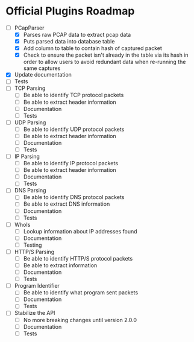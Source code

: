 # Official Plugins Roadmap

 - [ ] PCapParser
   - [x] Parses raw PCAP data to extract pcap data
   - [x] Puts parsed data into database table
   - [x] Add column to table to contain hash of captured packet
   - [x] Check to ensure the packet isn't already in the table via its hash in order to allow users to avoid redundant data when re-running the same captures
  - [x] Update documentation
  - [ ] Tests
- [ ] TCP Parsing
  - [ ] Be able to identify TCP protocol packets
  - [ ] Be able to extract header information
  - [ ] Documentation
  - [ ] Tests
- [ ] UDP Parsing
  - [ ] Be able to identify UDP protocol packets
  - [ ] Be able to extract header information
  - [ ] Documentation
  - [ ] Tests
- [ ] IP Parsing
  - [ ] Be able to identify IP protocol packets
  - [ ] Be able to extract header information
  - [ ] Documentation
  - [ ] Tests
- [ ] DNS Parsing
  - [ ] Be able to identify DNS protocol packets
  - [ ] Be able to extract DNS information
  - [ ] Documentation
  - [ ] Tests
- [ ] WhoIs
  - [ ] Lookup information about IP addresses found
  - [ ] Documentation
  - [ ] Testing
- [ ] HTTP/S Parsing
  - [ ] Be able to identify HTTP/S protocol packets
  - [ ] Be able to extract information
  - [ ] Documentation
  - [ ] Tests
- [ ] Program Identifier
  - [ ] Be able to identify what program sent packets
  - [ ] Documentation
  - [ ] Tests
 - [ ] Stabilize the API
   - [ ] No more breaking changes until version 2.0.0
   - [ ] Documentation
   - [ ] Tests